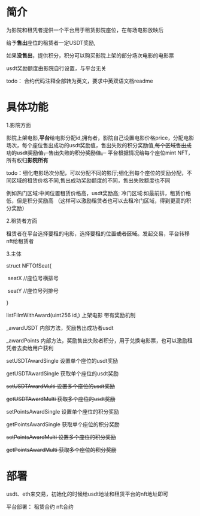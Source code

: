 # 简介

为影院和租凭者提供一个平台用于租赁影院座位，在每场电影放映后

给予**售出**座位的租赁者一定USDT奖励,

如果**没售出**，提供积分，积分可以购买影院上架的部分场次电影的电影票



usdt奖励额度由影院自行设置，与平台无关



todo：   合约代码注释全部转为英文，要求中英双语文档readme

# 具体功能

1.影院方面

影院上架电影,**平台**给电影分配id,拥有者，影院自己设置电影价格price，分配电影场次，每个座位售出成功的usdt奖励值，售出失败的积分奖励值,~~每个区域售出成功的usdt奖励值，售出失败的积分奖励值。~~    平台根据情况给每个座位mint NFT，所有权归**影院所有**













todo：细化电影场次分配，可以分配不同的影厅;细化到每个座位的奖励分配，不同区域的租赁价格不同,售出成功奖励额度的不同，售出失败额度也不同

例如热门区域:中间位置租赁价格高，usdt奖励高;  冷门区域:如最前排，租赁价格低，但是积分奖励高      （这样可以激励租赁者也可以去租冷门区域，得到更高的积分奖励）



2.租赁者方面

租赁者在平台选择要租的电影，选择要租的位置~~或者区域~~。发起交易，平台转移nft给租赁者



3.主体

struct    NFTOfSeat{

​	seatX 				//座位号横排号

​        seatY 				//座位号列排号

}





listFilmWithAward(uint256 id,)	    上架电影 带有奖励机制



_awardUSDT			内部方法，奖励售出成功者usdt

_awardPoints		      内部方法，奖励售出失败者积分，用于兑换电影票，也可以激励租凭者去卖给用户获利





setUSDTAwardSingle		   设置单个座位的usdt奖励

getUSDTAwardSingle	           获取单个座位的usdt奖励

~~setUSDTAwardMulti		    设置多个座位的usdt奖励~~

~~getUSDTAwardMulti	            获取多个座位的usdt奖励~~

setPointsAwardSingle		 设置单个座位的积分奖励

getPointsAwardSingle		 获取单个座位的积分奖励

~~setPointsAwardMulti		  设置多个座位的积分奖励~~

~~getPointsAwardMulti		 获取多个座位的积分奖励~~







# 部署

usdt、eth来交易，初始化的时候给usdt地址和租赁平台的nft地址即可

平台部署：  租赁合约   nft合约
